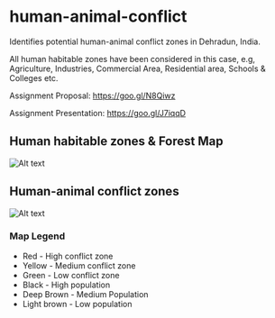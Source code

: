 # human-animal-conflict
Identifies potential human-animal conflict zones in Dehradun, India. 

All human habitable zones have been considered in this case, e.g, Agriculture, Industries, Commercial Area, Residential area, Schools & Colleges etc.

Assignment Proposal: https://goo.gl/N8Qiwz

Assignment Presentation: https://goo.gl/J7iqqD

## Human habitable zones & Forest Map

![Alt text](/Dehradun_Map_Human.png?raw=true "Human_Forests")


## Human-animal conflict zones
![Alt text](/Dehradun_Map.png?raw=true "Human_Animal_Conflict_Zones")

### Map Legend
* Red - High conflict zone
* Yellow - Medium conflict zone
* Green - Low conflict zone
* Black - High population
* Deep Brown - Medium Population
* Light brown - Low population
